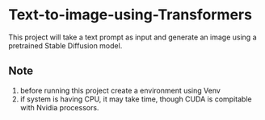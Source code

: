 # Text-to-image-using-Transformers
This project will take a text prompt as input and generate an image using a pretrained Stable Diffusion model.

## Note 
1. before running this project create a environment using Venv
2. if system is having CPU, it may take time, though CUDA is compitable with Nvidia processors.


